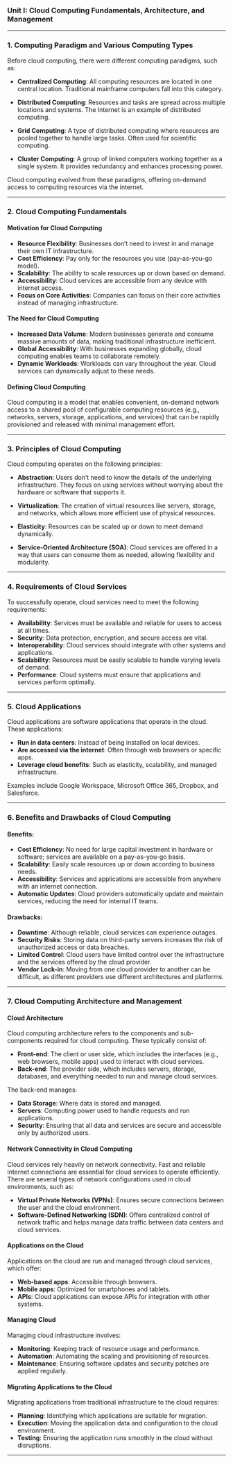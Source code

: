 ### **Unit I: Cloud Computing Fundamentals, Architecture, and Management**

---

### **1. Computing Paradigm and Various Computing Types**

Before cloud computing, there were different computing paradigms, such as:

- **Centralized Computing**: All computing resources are located in one central location. Traditional mainframe computers fall into this category.
  
- **Distributed Computing**: Resources and tasks are spread across multiple locations and systems. The Internet is an example of distributed computing.

- **Grid Computing**: A type of distributed computing where resources are pooled together to handle large tasks. Often used for scientific computing.

- **Cluster Computing**: A group of linked computers working together as a single system. It provides redundancy and enhances processing power.

Cloud computing evolved from these paradigms, offering on-demand access to computing resources via the internet.

---

### **2. Cloud Computing Fundamentals**

#### **Motivation for Cloud Computing**
- **Resource Flexibility**: Businesses don’t need to invest in and manage their own IT infrastructure.
- **Cost Efficiency**: Pay only for the resources you use (pay-as-you-go model).
- **Scalability**: The ability to scale resources up or down based on demand.
- **Accessibility**: Cloud services are accessible from any device with internet access.
- **Focus on Core Activities**: Companies can focus on their core activities instead of managing infrastructure.

#### **The Need for Cloud Computing**
- **Increased Data Volume**: Modern businesses generate and consume massive amounts of data, making traditional infrastructure inefficient.
- **Global Accessibility**: With businesses expanding globally, cloud computing enables teams to collaborate remotely.
- **Dynamic Workloads**: Workloads can vary throughout the year. Cloud services can dynamically adjust to these needs.

#### **Defining Cloud Computing**
Cloud computing is a model that enables convenient, on-demand network access to a shared pool of configurable computing resources (e.g., networks, servers, storage, applications, and services) that can be rapidly provisioned and released with minimal management effort.

---

### **3. Principles of Cloud Computing**

Cloud computing operates on the following principles:

- **Abstraction**: Users don’t need to know the details of the underlying infrastructure. They focus on using services without worrying about the hardware or software that supports it.
  
- **Virtualization**: The creation of virtual resources like servers, storage, and networks, which allows more efficient use of physical resources.
  
- **Elasticity**: Resources can be scaled up or down to meet demand dynamically.
  
- **Service-Oriented Architecture (SOA)**: Cloud services are offered in a way that users can consume them as needed, allowing flexibility and modularity.

---

### **4. Requirements of Cloud Services**

To successfully operate, cloud services need to meet the following requirements:
- **Availability**: Services must be available and reliable for users to access at all times.
- **Security**: Data protection, encryption, and secure access are vital.
- **Interoperability**: Cloud services should integrate with other systems and applications.
- **Scalability**: Resources must be easily scalable to handle varying levels of demand.
- **Performance**: Cloud systems must ensure that applications and services perform optimally.

---

### **5. Cloud Applications**

Cloud applications are software applications that operate in the cloud. These applications:
- **Run in data centers**: Instead of being installed on local devices.
- **Are accessed via the internet**: Often through web browsers or specific apps.
- **Leverage cloud benefits**: Such as elasticity, scalability, and managed infrastructure.

Examples include Google Workspace, Microsoft Office 365, Dropbox, and Salesforce.

---

### **6. Benefits and Drawbacks of Cloud Computing**

#### **Benefits**:
- **Cost Efficiency**: No need for large capital investment in hardware or software; services are available on a pay-as-you-go basis.
- **Scalability**: Easily scale resources up or down according to business needs.
- **Accessibility**: Services and applications are accessible from anywhere with an internet connection.
- **Automatic Updates**: Cloud providers automatically update and maintain services, reducing the need for internal IT teams.

#### **Drawbacks**:
- **Downtime**: Although reliable, cloud services can experience outages.
- **Security Risks**: Storing data on third-party servers increases the risk of unauthorized access or data breaches.
- **Limited Control**: Cloud users have limited control over the infrastructure and the services offered by the cloud provider.
- **Vendor Lock-in**: Moving from one cloud provider to another can be difficult, as different providers use different architectures and platforms.

---

### **7. Cloud Computing Architecture and Management**

#### **Cloud Architecture**
Cloud computing architecture refers to the components and sub-components required for cloud computing. These typically consist of:
- **Front-end**: The client or user side, which includes the interfaces (e.g., web browsers, mobile apps) used to interact with cloud services.
- **Back-end**: The provider side, which includes servers, storage, databases, and everything needed to run and manage cloud services.

The back-end manages:
- **Data Storage**: Where data is stored and managed.
- **Servers**: Computing power used to handle requests and run applications.
- **Security**: Ensuring that all data and services are secure and accessible only by authorized users.

#### **Network Connectivity in Cloud Computing**
Cloud services rely heavily on network connectivity. Fast and reliable internet connections are essential for cloud services to operate efficiently. There are several types of network configurations used in cloud environments, such as:
- **Virtual Private Networks (VPNs)**: Ensures secure connections between the user and the cloud environment.
- **Software-Defined Networking (SDN)**: Offers centralized control of network traffic and helps manage data traffic between data centers and cloud services.

#### **Applications on the Cloud**
Applications on the cloud are run and managed through cloud services, which offer:
- **Web-based apps**: Accessible through browsers.
- **Mobile apps**: Optimized for smartphones and tablets.
- **APIs**: Cloud applications can expose APIs for integration with other systems.

#### **Managing Cloud**
Managing cloud infrastructure involves:
- **Monitoring**: Keeping track of resource usage and performance.
- **Automation**: Automating the scaling and provisioning of resources.
- **Maintenance**: Ensuring software updates and security patches are applied regularly.

#### **Migrating Applications to the Cloud**
Migrating applications from traditional infrastructure to the cloud requires:
- **Planning**: Identifying which applications are suitable for migration.
- **Execution**: Moving the application data and configuration to the cloud environment.
- **Testing**: Ensuring the application runs smoothly in the cloud without disruptions.

---

